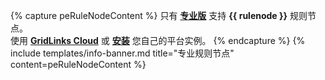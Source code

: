 {% capture peRuleNodeContent %}
只有 [**专业版**](/products/thingsboard-pe/) 支持 **{{ rulenode }}** 规则节点。<br>
使用 [**GridLinks Cloud**](https://cloud.codingas.com/signup) 或 [**安装**](/docs/user-guide/install/pe/installation-options/) 您自己的平台实例。
{% endcapture %}
{% include templates/info-banner.md title="专业规则节点" content=peRuleNodeContent %}